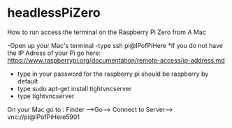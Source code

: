 # headlessPiZero
How to run access the terminal on the Raspberry Pi Zero from A Mac

-Open up your Mac's terminal
-type ssh pi@IPofPiHere
  *if you do not have the IP Adress of your Pi go here: https://www.raspberrypi.org/documentation/remote-access/ip-address.md
- type in your password for the raspberry pi should be raspberry by default
- type sudo apt-get install tightvncserver
- type tightvncserver


On your Mac go to : 
Finder —>Go—> Connect to Server—>        vnc://pi@IPofPiHere5901
